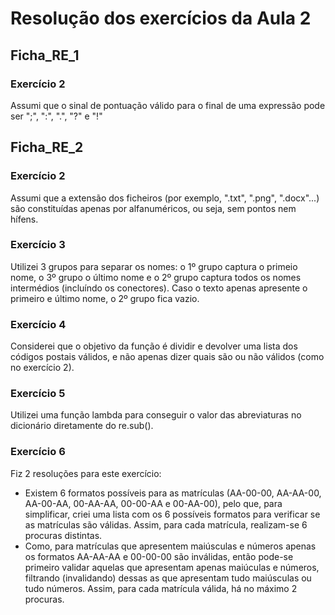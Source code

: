 # Resolução dos exercícios da Aula 2

## Ficha_RE_1

### Exercício 2
Assumi que o sinal de pontuação válido para o final de uma expressão pode ser ";", ":", ".", "?" e "!"

## Ficha_RE_2

### Exercício 2
Assumi que a extensão dos ficheiros (por exemplo, ".txt", ".png", ".docx"...) são constituídas apenas por alfanuméricos, ou seja, sem pontos nem hífens.

### Exercício 3
Utilizei 3 grupos para separar os nomes: o 1º grupo captura o primeio nome, o 3º grupo o último nome e o 2º grupo captura todos os nomes intermédios (incluíndo os conectores). Caso o texto apenas apresente o primeiro e último nome, o 2º grupo fica vazio.

### Exercício 4
Considerei que o objetivo da função é dividir e devolver uma lista dos códigos postais válidos, e não apenas dizer quais são ou não válidos (como no exercício 2).

### Exercício 5
Utilizei uma função lambda para conseguir o valor das abreviaturas no dicionário diretamente do re.sub().

### Exercício 6
Fiz 2 resoluções para este exercício:
- Existem 6 formatos possíveis para as matrículas (AA-00-00, AA-AA-00, AA-00-AA, 00-AA-AA, 00-00-AA e 00-AA-00), pelo que, para simplificar, criei uma lista com os 6 possíveis formatos para verificar se as matrículas são válidas. Assim, para cada matrícula, realizam-se 6 procuras distintas.
- Como, para matrículas que apresentem maiúsculas e números apenas os formatos AA-AA-AA e 00-00-00 são inválidas, então pode-se primeiro validar aquelas que apresentam apenas maiúculas e números, filtrando (invalidando) dessas as que apresentam tudo maiúsculas ou tudo números. Assim, para cada matrícula válida, há no máximo 2 procuras.